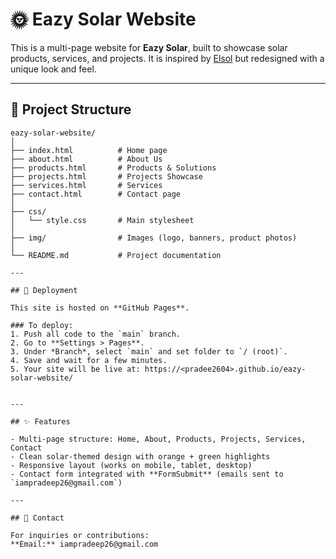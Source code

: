 

# 🌞 Eazy Solar Website

This is a multi-page website for **Eazy Solar**, built to showcase solar products, services, and projects.
It is inspired by [Elsol](https://elsol.co.in/) but redesigned with a unique look and feel.

---
## 📂 Project Structure

```text
eazy-solar-website/
│
├── index.html          # Home page
├── about.html          # About Us
├── products.html       # Products & Solutions
├── projects.html       # Projects Showcase
├── services.html       # Services
├── contact.html        # Contact page
│
├── css/
│   └── style.css       # Main stylesheet
│
├── img/                # Images (logo, banners, product photos)
│
└── README.md           # Project documentation

---

## 🚀 Deployment

This site is hosted on **GitHub Pages**.

### To deploy:
1. Push all code to the `main` branch.
2. Go to **Settings > Pages**.
3. Under *Branch*, select `main` and set folder to `/ (root)`.
4. Save and wait for a few minutes.
5. Your site will be live at: https://<pradee2604>.github.io/eazy-solar-website/


---

## ✨ Features

- Multi-page structure: Home, About, Products, Projects, Services, Contact
- Clean solar-themed design with orange + green highlights
- Responsive layout (works on mobile, tablet, desktop)
- Contact form integrated with **FormSubmit** (emails sent to `iampradeep26@gmail.com`)

---

## 📧 Contact

For inquiries or contributions:  
**Email:** iampradeep26@gmail.com  


